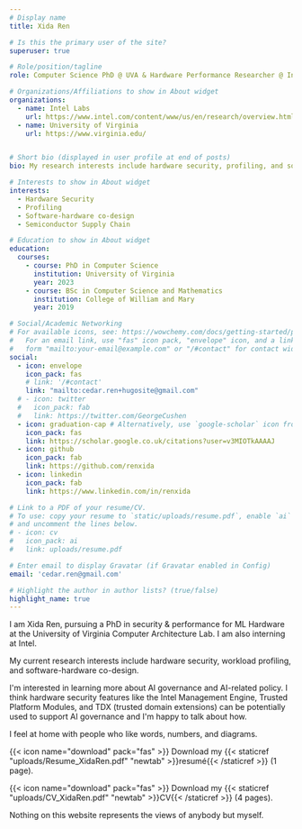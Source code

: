 ```yaml
---
# Display name
title: Xida Ren

# Is this the primary user of the site?
superuser: true

# Role/position/tagline
role: Computer Science PhD @ UVA & Hardware Performance Researcher @ Intel

# Organizations/Affiliations to show in About widget
organizations:
  - name: Intel Labs
    url: https://www.intel.com/content/www/us/en/research/overview.html
  - name: University of Virginia
    url: https://www.virginia.edu/


# Short bio (displayed in user profile at end of posts)
bio: My research interests include hardware security, profiling, and software-hardware co-design.

# Interests to show in About widget
interests:
  - Hardware Security
  - Profiling
  - Software-hardware co-design
  - Semiconductor Supply Chain

# Education to show in About widget
education:
  courses:
    - course: PhD in Computer Science
      institution: University of Virginia
      year: 2023
    - course: BSc in Computer Science and Mathematics
      institution: College of William and Mary
      year: 2019

# Social/Academic Networking
# For available icons, see: https://wowchemy.com/docs/getting-started/page-builder/#icons
#   For an email link, use "fas" icon pack, "envelope" icon, and a link in the
#   form "mailto:your-email@example.com" or "/#contact" for contact widget.
social:
  - icon: envelope
    icon_pack: fas
    # link: '/#contact'
    link: "mailto:cedar.ren+hugosite@gmail.com"
  # - icon: twitter
  #   icon_pack: fab
  #   link: https://twitter.com/GeorgeCushen
  - icon: graduation-cap # Alternatively, use `google-scholar` icon from `ai` icon pack
    icon_pack: fas
    link: https://scholar.google.co.uk/citations?user=v3MIOTkAAAAJ
  - icon: github
    icon_pack: fab
    link: https://github.com/renxida
  - icon: linkedin
    icon_pack: fab
    link: https://www.linkedin.com/in/renxida

# Link to a PDF of your resume/CV.
# To use: copy your resume to `static/uploads/resume.pdf`, enable `ai` icons in `params.toml`,
# and uncomment the lines below.
# - icon: cv
#   icon_pack: ai
#   link: uploads/resume.pdf

# Enter email to display Gravatar (if Gravatar enabled in Config)
email: 'cedar.ren@gmail.com'

# Highlight the author in author lists? (true/false)
highlight_name: true
---
```


I am Xida Ren, pursuing a PhD in security & performance for ML Hardware at the University of Virginia Computer Architecture Lab. I am also interning at Intel.

My current research interests include hardware security, workload profiling, and software-hardware co-design.

I'm interested in learning more about AI governance and AI-related policy. I think hardware security features like the Intel Management Engine, Trusted Platform Modules, and TDX (trusted domain extensions) can be potentially used to support AI governance and I'm happy to talk about how.

I feel at home with people who like words, numbers, and diagrams.

{{< icon name="download" pack="fas" >}} Download my {{< staticref "uploads/Resume_XidaRen.pdf" "newtab" >}}resumé{{< /staticref >}} (1 page).

{{< icon name="download" pack="fas" >}} Download my {{< staticref "uploads/CV_XidaRen.pdf" "newtab" >}}CV{{< /staticref >}} (4 pages).

Nothing on this website represents the views of anybody but myself.
